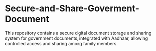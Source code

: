 # Secure-and-Share-Goverment-Document
This repository contains a secure digital document storage and sharing system for government documents, integrated with Aadhaar, allowing controlled access and sharing among family members.
